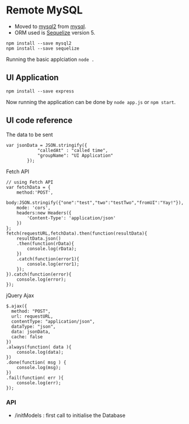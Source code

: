 Remote MySQL
========================

 - Moved to [mysql2][2] from [mysql][1]. 
 - ORM used is [Sequelize][3] version 5.


```
npm install --save mysql2
npm install --save sequelize
```
Running the basic applciation `node .`


## UI Application

```
npm install --save express
```
Now running the application can be done by `node app.js` or `npm start`.


## UI code reference

The data to be sent
```
var jsonData = JSON.stringify({
			"calledAt" : "called time",
			"groupName": "UI Application"
		});
```

Fetch API
```
// using Fetch API
var fetchData = {
	method:'POST',
	body:JSON.stringify({"one":"test","two":"testTwo","fromUI":"Yay!"}),
	mode: 'cors',
	headers:new Headers({
		'Content-Type': 'application/json'
	})
};
fetch(requestURL,fetchData).then(function(resultData){
	resultData.json()
	.then(function(rData){
		console.log(rData);
	})
	.catch(function(error1){
		console.log(error1);
	});
}).catch(function(error){
	console.log(error);
});
```

jQuery Ajax
```
$.ajax({
  method: "POST",
  url: requestURL,
  contentType: "application/json",
  dataType: "json",
  data: jsonData,
  cache: false
})
.always(function( data ){
	console.log(data);
})
.done(function( msg ) {
	console.log(msg);
})
.fail(function( err ){
	console.log(err);
});
```



### API
 
 - /initModels : first call to initialise the Database




[1]: https://www.npmjs.com/package/mysql
[2]: https://www.npmjs.com/package/mysql2
[3]: https://sequelize.org/v5/manual/getting-started.html